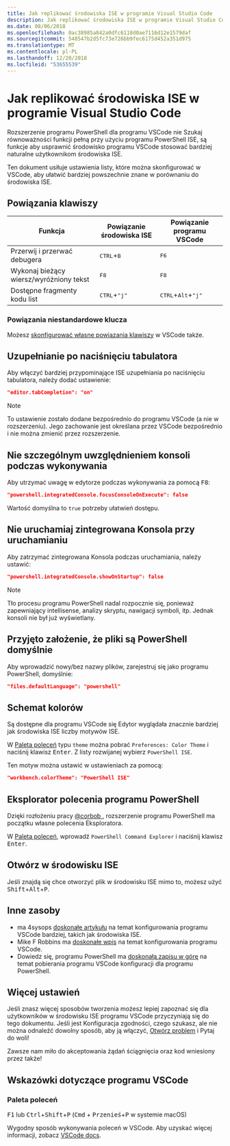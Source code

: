 ```yaml
---
title: Jak replikować środowiska ISE w programie Visual Studio Code
description: Jak replikować środowiska ISE w programie Visual Studio Code
ms.date: 08/06/2018
ms.openlocfilehash: 0ac38985a842a0dfc6118d0ae7116d12e1579daf
ms.sourcegitcommit: 548547b2d5fc73e726bb9fec6175d452a351d975
ms.translationtype: MT
ms.contentlocale: pl-PL
ms.lasthandoff: 12/20/2018
ms.locfileid: "53655539"
---
```

# <a name="how-to-replicate-the-ise-experience-in-visual-studio-code"></a>Jak replikować środowiska ISE w programie Visual Studio Code

Rozszerzenie programu PowerShell dla programu VSCode nie Szukaj równoważności funkcji pełną przy użyciu programu PowerShell ISE, są funkcje aby usprawnić środowisko programu VSCode stosować bardziej naturalne użytkownikom środowiska ISE.

Ten dokument usiłuje ustawienia listy, które można skonfigurować w VSCode, aby ułatwić bardziej powszechnie znane w porównaniu do środowiska ISE.

## <a name="key-bindings"></a>Powiązania klawiszy

| Funkcja                              | Powiązanie środowiska ISE                  | Powiązanie programu VSCode                              |
| ----------------                      | -----------                  | --------------                              |
| Przerwij i przerwać debugera          | <kbd>CTRL</kbd>+<kbd>B</kbd> | <kbd>F6</kbd>                               |
| Wykonaj bieżący wiersz/wyróżniony tekst | <kbd>F8</kbd>                | <kbd>F8</kbd>                               |
| Dostępne fragmenty kodu list               | <kbd>CTRL</kbd>+<kbd>"j"</kbd> | <kbd>CTRL</kbd>+<kbd>Alt</kbd>+<kbd>"j"</kbd> |

### <a name="custom-key-bindings"></a>Powiązania niestandardowe klucza

Możesz [skonfigurować własne powiązania klawiszy](https://code.visualstudio.com/docs/getstarted/keybindings#_custom-keybindings-for-refactorings) w VSCode także.

## <a name="tab-completion"></a>Uzupełnianie po naciśnięciu tabulatora

Aby włączyć bardziej przypominające ISE uzupełniania po naciśnięciu tabulatora, należy dodać ustawienie:

```json
"editor.tabCompletion": "on"
```

> [!NOTE]
> To ustawienie zostało dodane bezpośrednio do programu VSCode (a nie w rozszerzeniu). Jego zachowanie jest określana przez VSCode bezpośrednio i nie można zmienić przez rozszerzenie.

## <a name="no-focus-on-console-when-executing"></a>Nie szczególnym uwzględnieniem konsoli podczas wykonywania

Aby utrzymać uwagę w edytorze podczas wykonywania za pomocą <kbd>F8</kbd>:

```json
"powershell.integratedConsole.focusConsoleOnExecute": false
```

Wartość domyślna to `true` potrzeby ułatwień dostępu.

## <a name="dont-start-integrated-console-on-startup"></a>Nie uruchamiaj zintegrowana Konsola przy uruchamianiu

Aby zatrzymać zintegrowana Konsola podczas uruchamiania, należy ustawić:

```json
"powershell.integratedConsole.showOnStartup": false
```

> [!NOTE]
> Tło procesu programu PowerShell nadal rozpocznie się, ponieważ zapewniający intellisense, analizy skryptu, nawigacji symboli, itp. Jednak konsoli nie był już wyświetlany.

## <a name="assume-files-are-powershell-by-default"></a>Przyjęto założenie, że pliki są PowerShell domyślnie

Aby wprowadzić nowy/bez nazwy plików, zarejestruj się jako programu PowerShell, domyślnie:

```json
"files.defaultLanguage": "powershell"
```

## <a name="color-scheme"></a>Schemat kolorów

Są dostępne dla programu VSCode się Edytor wyglądała znacznie bardziej jak środowiska ISE liczby motywów ISE.

W [Paleta poleceń] typu `theme` można pobrać `Preferences: Color Theme` i naciśnij klawisz <kbd>Enter</kbd>.
Z listy rozwijanej wybierz `PowerShell ISE`.

Ten motyw można ustawić w ustawieniach za pomocą:

```json
"workbench.colorTheme": "PowerShell ISE"
```

## <a name="powershell-command-explorer"></a>Eksplorator polecenia programu PowerShell

Dzięki rozłożeniu pracy [ @corbob ](https://github.com/corbob), rozszerzenie programu PowerShell ma początku własne polecenia Eksploratora.

W [Paleta poleceń], wprowadź `PowerShell Command Explorer` i naciśnij klawisz <kbd>Enter</kbd>.

## <a name="open-in-the-ise"></a>Otwórz w środowisku ISE

Jeśli znajdą się chce otworzyć plik w środowisku ISE mimo to, możesz użyć <kbd>Shift</kbd>+<kbd>Alt</kbd>+<kbd>P</kbd>.

## <a name="other-resources"></a>Inne zasoby

- ma 4sysops [doskonałe artykułu](https://4sysops.com/archives/make-visual-studio-code-look-and-behave-like-powershell-ise/) na temat konfigurowania programu VSCode bardziej, takich jak środowiska ISE.
- Mike F Robbins ma [doskonałe wpis](https://mikefrobbins.com/2017/08/24/how-to-install-visual-studio-code-and-configure-it-as-a-replacement-for-the-powershell-ise/) na temat konfigurowania programu VSCode.
- Dowiedz się, programu PowerShell ma [doskonałą zapisu w górę](https://www.learnpwsh.com/setup-vs-code-for-powershell/) na temat pobierania programu VSCode konfiguracji dla programu PowerShell.

## <a name="more-settings"></a>Więcej ustawień

Jeśli znasz więcej sposobów tworzenia możesz lepiej zapoznać się dla użytkowników w środowisku ISE programu VSCode przyczyniają się do tego dokumentu. Jeśli jest Konfiguracja zgodności, czego szukasz, ale nie można odnaleźć dowolny sposób, aby ją włączyć, [Otwórz problem](https://github.com/PowerShell/vscode-powershell/issues/new/choose) i Pytaj do woli!

Zawsze nam miło do akceptowania żądań ściągnięcia oraz kod wniesiony przez także!

## <a name="vscode-tips"></a>Wskazówki dotyczące programu VSCode

### <a name="command-palette"></a>Paleta poleceń

<kbd>F1</kbd> lub <kbd>Ctrl</kbd>+<kbd>Shift</kbd>+<kbd>P</kbd> (<kbd>Cmd</kbd> + <kbd> Przenieś</kbd>+<kbd>P</kbd> w systemie macOS)

Wygodny sposób wykonywania poleceń w VSCode.
Aby uzyskać więcej informacji, zobacz [VSCode docs](https://code.visualstudio.com/docs/getstarted/userinterface#_command-palette).

[Paleta poleceń]: #command-palette
